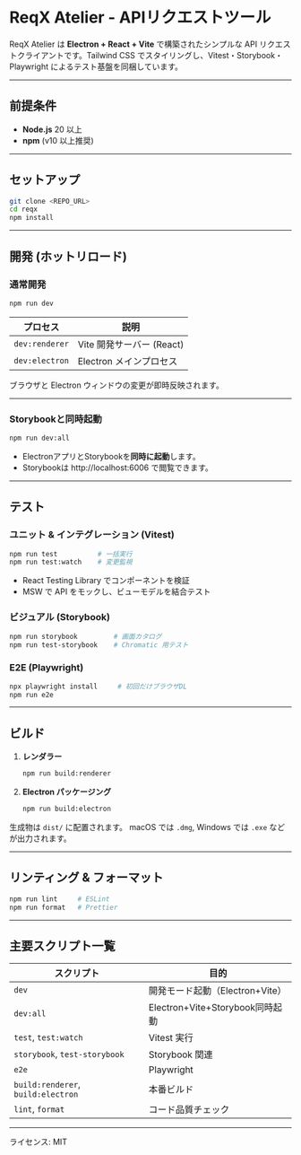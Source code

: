 # ReqX Atelier - APIリクエストツール

ReqX Atelier は **Electron + React + Vite** で構築されたシンプルな API リクエストクライアントです。Tailwind CSS でスタイリングし、Vitest・Storybook・Playwright によるテスト基盤を同梱しています。

---

## 前提条件
- **Node.js** 20 以上
- **npm** (v10 以上推奨)

---

## セットアップ

```bash
git clone <REPO_URL>
cd reqx
npm install
```

---

## 開発 (ホットリロード)

### 通常開発

```bash
npm run dev
```

| プロセス | 説明 |
|----------|------|
| `dev:renderer` | Vite 開発サーバー (React) |
| `dev:electron` | Electron メインプロセス |

ブラウザと Electron ウィンドウの変更が即時反映されます。

---

### Storybookと同時起動

```bash
npm run dev:all
```

- ElectronアプリとStorybookを**同時に起動**します。
- Storybookは http://localhost:6006 で閲覧できます。

---

## テスト

### ユニット & インテグレーション (Vitest)

```bash
npm run test          # 一括実行
npm run test:watch    # 変更監視
```

- React Testing Library でコンポーネントを検証
- MSW で API をモックし、ビューモデルを結合テスト

### ビジュアル (Storybook)

```bash
npm run storybook         # 画面カタログ
npm run test-storybook    # Chromatic 用テスト
```

### E2E (Playwright)

```bash
npx playwright install     # 初回だけブラウザDL
npm run e2e
```

---

## ビルド

1. **レンダラー**
   ```bash
   npm run build:renderer
   ```
2. **Electron パッケージング**
   ```bash
   npm run build:electron
   ```

生成物は `dist/` に配置されます。
macOS では `.dmg`, Windows では `.exe` などが出力されます。

---

## リンティング & フォーマット

```bash
npm run lint     # ESLint
npm run format   # Prettier
```

---

## 主要スクリプト一覧

| スクリプト | 目的 |
|------------|------|
| `dev` | 開発モード起動（Electron+Vite） |
| `dev:all` | Electron+Vite+Storybook同時起動 |
| `test`, `test:watch` | Vitest 実行 |
| `storybook`, `test-storybook` | Storybook 関連 |
| `e2e` | Playwright |
| `build:renderer`, `build:electron` | 本番ビルド |
| `lint`, `format` | コード品質チェック |

---

ライセンス: MIT
